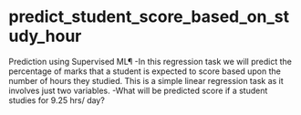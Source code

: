 # predict_student_score_based_on_study_hour
Prediction using Supervised ML¶ -In this regression task we will predict the percentage of marks that a student is expected to score based upon the number of hours they studied. This is a simple linear regression task as it involves just two variables.  -What will be predicted score if a student studies for 9.25 hrs/ day?
